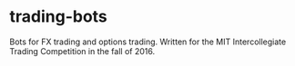 # trading-bots
Bots for FX trading and options trading. Written for the MIT Intercollegiate Trading Competition in the fall of 2016.
